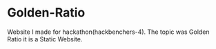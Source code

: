 # Golden-Ratio
Website I made for hackathon(hackbenchers-4). The topic was Golden Ratio it is a Static Website.
